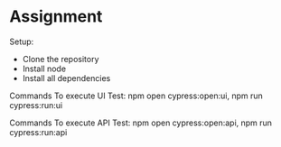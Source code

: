 # Assignment

Setup:
- Clone the repository
- Install node
- Install all dependencies

Commands To execute UI Test:
npm open cypress:open:ui,
npm run cypress:run:ui

Commands To execute API Test:
npm open cypress:open:api,
npm run cypress:run:api


